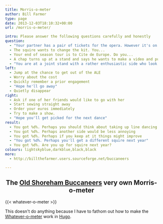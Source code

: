 ```yaml
---
title: Morris-o-meter
author: Bill Farmer
type: page
date: 2013-12-03T18:10:32+00:00
url: /morris-o-meter/

intro: Please answer the following questions carefully and honestly
question:
  - "Your partner has a pair of tickets for the opera. However it's on the same weekend as your side's ALE. Do you..."
  - The squire wants to change the kit. You...
  - Your end of season tour is to Cite de Europe. Do you...
  - A chap turns up at a stand and says he wants to make a video and put it on YouTube. Do you...
  - "You are at a joint stand with a rather enthusiastic side who look as if they're going to carry on dancing for the rest of the evening. You..."
left:
  - Jump at the chance to get out of the ALE
  - Worry about the cost
  - Quickly remember a prior engagement
  - "Hope he'll go away"
  - Quietly disappear
right:
  - Ask if one of her friends would like to go with her
  - Start sewing straight away
  - Order your euros immediately
  - Try to make a show.
  - "Hope you'll get picked for the next dance"
result:
  - You got %d%. Perhaps you should think about taking up line dancing
  - You got %d%. Perhaps another side would be less annoying
  - You got %d%. Perhaps if you keep at it things might improve
  - "You got %d%. Perhaps you'll get a different squire next year"
  - You got %d%. Are you up for squire next year?
colours: lightskyblue,darkblue,black,black
more:
  - http://billthefarmer.users.sourceforge.net/buccaneers

---
```

<h2 style="text-align: center;">
  <a id="meter"></a>The <a title="http://billthefarmer.users.sourceforge.net/buccaneers" href="http://billthefarmer.users.sourceforge.net/buccaneers" target="_blank">Old Shoreham Buccaneers</a> very own Morris-o-meter
</h2>

{{< whatever-o-meter >}}

This doesn't do anything because I have to fathom out how to make the
[Whatever-o-meter][1] work in [Hugo][2].

 [1]: whatever-o-meter
 [2]: http://gohugo.io
